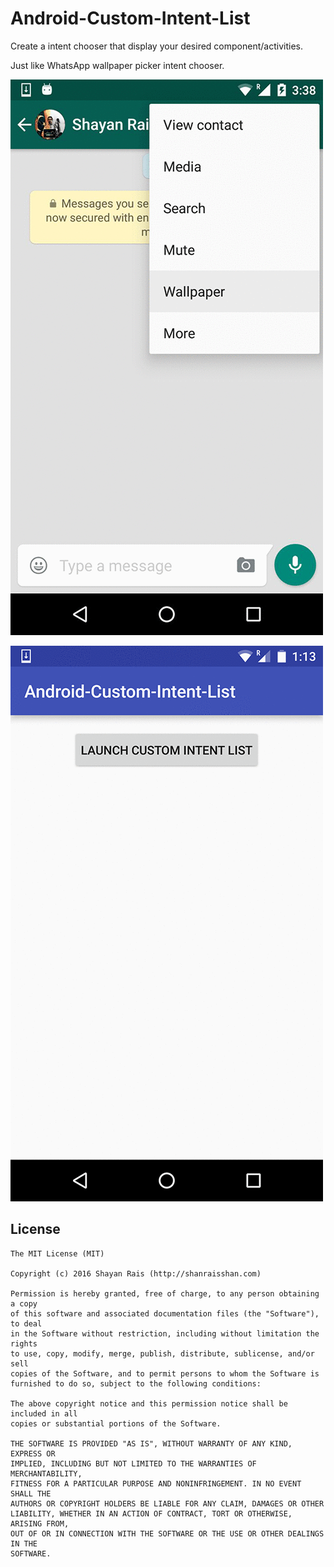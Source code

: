 # Android-Custom-Intent-List
Create a intent chooser that display your desired component/activities.


Just like WhatsApp wallpaper picker intent chooser.


![alt tag](https://github.com/shanrais/Android-Custom-Intent-List/blob/master/Shayan/whatsapp.gif)

![alt tag](https://github.com/shanrais/Android-Custom-Intent-List/blob/master/Shayan/custom_intent.gif)

License
----

```
The MIT License (MIT)

Copyright (c) 2016 Shayan Rais (http://shanraisshan.com)

Permission is hereby granted, free of charge, to any person obtaining a copy
of this software and associated documentation files (the "Software"), to deal
in the Software without restriction, including without limitation the rights
to use, copy, modify, merge, publish, distribute, sublicense, and/or sell
copies of the Software, and to permit persons to whom the Software is
furnished to do so, subject to the following conditions:

The above copyright notice and this permission notice shall be included in all
copies or substantial portions of the Software.

THE SOFTWARE IS PROVIDED "AS IS", WITHOUT WARRANTY OF ANY KIND, EXPRESS OR
IMPLIED, INCLUDING BUT NOT LIMITED TO THE WARRANTIES OF MERCHANTABILITY,
FITNESS FOR A PARTICULAR PURPOSE AND NONINFRINGEMENT. IN NO EVENT SHALL THE
AUTHORS OR COPYRIGHT HOLDERS BE LIABLE FOR ANY CLAIM, DAMAGES OR OTHER
LIABILITY, WHETHER IN AN ACTION OF CONTRACT, TORT OR OTHERWISE, ARISING FROM,
OUT OF OR IN CONNECTION WITH THE SOFTWARE OR THE USE OR OTHER DEALINGS IN THE
SOFTWARE.
```

